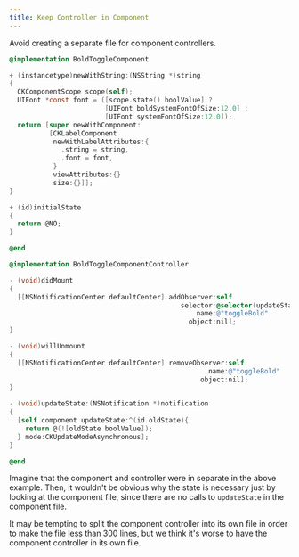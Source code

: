 ```yaml
---
title: Keep Controller in Component
---
```

Avoid creating a separate file for component controllers.

```objectivec
@implementation BoldToggleComponent

+ (instancetype)newWithString:(NSString *)string
{
  CKComponentScope scope(self);
  UIFont *const font = ([scope.state() boolValue] ?
                        [UIFont boldSystemFontOfSize:12.0] :
                        [UIFont systemFontOfSize:12.0]);
  return [super newWithComponent:
          [CKLabelComponent
           newWithLabelAttributes:{
             .string = string,
             .font = font,
           }
           viewAttributes:{}
           size:{}]];
}

+ (id)initialState
{
  return @NO;
}

@end

@implementation BoldToggleComponentController

- (void)didMount
{
  [[NSNotificationCenter defaultCenter] addObserver:self
                                           selector:@selector(updateState:)
                                               name:@"toggleBold"
                                             object:nil];
}

- (void)willUnmount
{
  [[NSNotificationCenter defaultCenter] removeObserver:self
                                                  name:@"toggleBold"
                                                object:nil];
}

- (void)updateState:(NSNotification *)notification
{
  [self.component updateState:^(id oldState){
    return @(![oldState boolValue]);
  } mode:CKUpdateModeAsynchronous];
}

@end
```

Imagine that the component and controller were in separate in the above
example.  Then, it wouldn't be obvious why the state is necessary just by
looking at the component file, since there are no calls to `updateState` in the
component file.

It may be tempting to split the component controller into its own file in order
to make the file less than 300 lines, but we think it's worse to have the
component controller in its own file.

